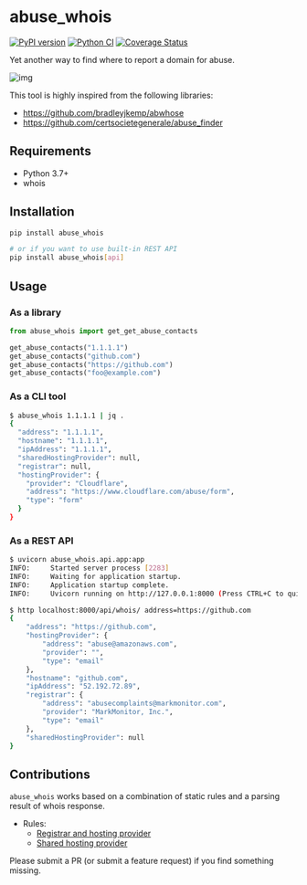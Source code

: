 # abuse_whois

[![PyPI version](https://badge.fury.io/py/abuse-whois.svg)](https://badge.fury.io/py/abuse-whois)
[![Python CI](https://github.com/ninoseki/abuse_whois/actions/workflows/test.yml/badge.svg)](https://github.com/ninoseki/abuse_whois/actions/workflows/test.yml)
[![Coverage Status](https://coveralls.io/repos/github/ninoseki/abuse_whois/badge.svg?branch=main)](https://coveralls.io/github/ninoseki/abuse_whois?branch=main)

Yet another way to find where to report a domain for abuse.

![img](./images/overview.jpg)

This tool is highly inspired from the following libraries:

- https://github.com/bradleyjkemp/abwhose
- https://github.com/certsocietegenerale/abuse_finder

## Requirements

- Python 3.7+
- whois

## Installation

```bash
pip install abuse_whois

# or if you want to use built-in REST API
pip install abuse_whois[api]
```

## Usage

### As a library

```python
from abuse_whois import get_get_abuse_contacts

get_abuse_contacts("1.1.1.1")
get_abuse_contacts("github.com")
get_abuse_contacts("https://github.com")
get_abuse_contacts("foo@example.com")
```

### As a CLI tool

```bash
$ abuse_whois 1.1.1.1 | jq .
{
  "address": "1.1.1.1",
  "hostname": "1.1.1.1",
  "ipAddress": "1.1.1.1",
  "sharedHostingProvider": null,
  "registrar": null,
  "hostingProvider": {
    "provider": "Cloudflare",
    "address": "https://www.cloudflare.com/abuse/form",
    "type": "form"
  }
}
```

### As a REST API

```bash
$ uvicorn abuse_whois.api.app:app
INFO:     Started server process [2283]
INFO:     Waiting for application startup.
INFO:     Application startup complete.
INFO:     Uvicorn running on http://127.0.0.1:8000 (Press CTRL+C to quit)

$ http localhost:8000/api/whois/ address=https://github.com
{
    "address": "https://github.com",
    "hostingProvider": {
        "address": "abuse@amazonaws.com",
        "provider": "",
        "type": "email"
    },
    "hostname": "github.com",
    "ipAddress": "52.192.72.89",
    "registrar": {
        "address": "abusecomplaints@markmonitor.com",
        "provider": "MarkMonitor, Inc.",
        "type": "email"
    },
    "sharedHostingProvider": null
}
```

## Contributions

`abuse_whois` works based on a combination of static rules and a parsing result of whois response.

- Rules:
  - [Registrar and hosting provider](https://github.com/ninoseki/abuse_whois/wiki/Registrar-and-Hosting-Provider)
  - [Shared hosting provider](https://github.com/ninoseki/abuse_whois/wiki/Shared-Hosting)

Please submit a PR (or submit a feature request) if you find something missing.
